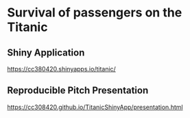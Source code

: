 # Survival of passengers on the Titanic

## Shiny Application
https://cc380420.shinyapps.io/titanic/

## Reproducible Pitch Presentation
https://cc308420.github.io/TitanicShinyApp/presentation.html
